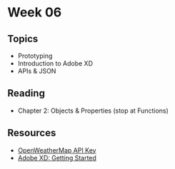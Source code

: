# Week 06

## Topics

- Prototyping
- Introduction to Adobe XD
- APIs & JSON


## Reading
- Chapter 2: Objects & Properties (stop at Functions)

## Resources

- [OpenWeatherMap API Key](http://openweathermap.org/appid)
- [Adobe XD: Getting Started](https://www.youtube.com/playlist?list=PLHjwuoik-ep1Vb4RPXNUbAVHxB1rJRC8W)